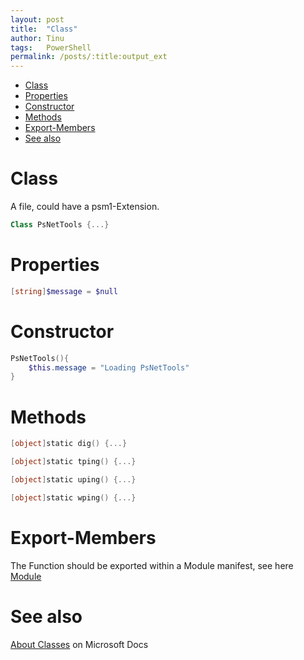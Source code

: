 ```yaml
---
layout: post
title:  "Class"
author: Tinu
tags:   PowerShell
permalink: /posts/:title:output_ext
---
```


- [Class](#class)
- [Properties](#properties)
- [Constructor](#constructor)
- [Methods](#methods)
- [Export-Members](#export-members)
- [See also](#see-also)

# Class

A file, could have a psm1-Extension.

````powershell
Class PsNetTools {...}
````

# Properties

````powershell
[string]$message = $null
````

# Constructor

````powershell
PsNetTools(){
    $this.message = "Loading PsNetTools"
}
````

# Methods

````powershell
[object]static dig() {...}

[object]static tping() {...}

[object]static uping() {...}

[object]static wping() {...}
````

# Export-Members

The Function should be exported within a Module manifest, see here [Module](/posts/module.html#export-members)

# See also

[About Classes](https://docs.microsoft.com/en-us/powershell/module/microsoft.powershell.core/about/about_classes?view=powershell-6) on Microsoft Docs